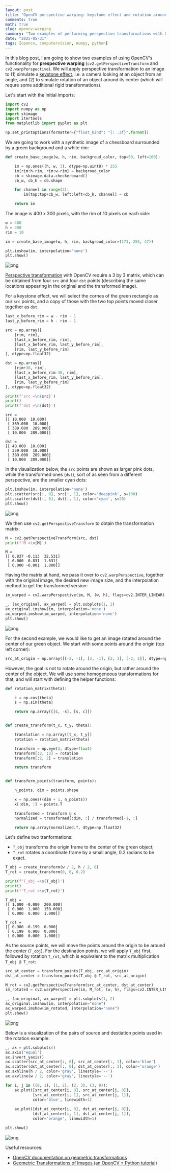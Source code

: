 ```yaml
---
layout: post
title: "OpenCV perspective warping: keystone effect and rotation around center"
comments: true
math: true
slug: opencv-warping
summary: "Two examples of performing perspective transformations with OpenCV using getPerspectiveTransform and warpPerspective"
date: "2025-05-31"
tags: [opencv, computervision, numpy, python]
---
```

In this blog post, I am going to show two examples of using OpenCV's functionality for **prespective warping** (`cv2.getPerspectiveTransform` and `cv2.warpPerspective`). We will apply perspective transformation to an image to (1) simulate a [keystone effect](https://en.wikipedia.org/wiki/Keystone_effect), i.e. a camera looking at an object from an angle, and (2) to simulate rotation of an object around its center (which will requre some additional rigid transformations). 

Let's start with the initial imports:


```python
import cv2
import numpy as np
import skimage
import itertools
from matplotlib import pyplot as plt

np.set_printoptions(formatter={"float_kind": "{: .3f}".format})
```

We are going to work with a synthetic image of a chessboard surrounded by a green background and a white rim:


```python
def create_base_image(w, h, rim, backgroud_color, top=50, left=100):

    im = np.ones((h, w, 3), dtype=np.uint8) * 255
    im[rim:h-rim, rim:w-rim] = backgroud_color
    cb = skimage.data.checkerboard()
    cb_w, cb_h = cb.shape

    for channel in range(3):
        im[top:top+cb_w, left:left+cb_h, channel] = cb

    return im
```

The image is 400 x 300 pixels, with the rim of 10 pixels on each side:


```python
w = 400
h = 300
rim = 10

im = create_base_image(w, h, rim, backgroud_color=(173, 255, 47))

plt.imshow(im, interpolation='none')
plt.show()
```


    
![png](/opencv-warping/figure_1.png)
    


[Perspective transformation](https://en.wikipedia.org/wiki/3D_projection#Perspective_projection) with OpenCV require a 3 by 3 matrix, which can be obtained from four `src` and four `dst` points (describing the same locations appearing in the original and the transformed image). 

For a keystone effect, we will select the cornes of the green rectangle as our `src` points, and a copy of those with the two top points moved closer together as `dst`.


```python
last_x_before_rim = w - rim - 1
last_y_before_rim = h - rim - 1

src = np.array([
    [rim, rim],
    [last_x_before_rim, rim],
    [last_x_before_rim, last_y_before_rim],
    [rim, last_y_before_rim]
], dtype=np.float32)

dst = np.array([
    [rim+30, rim],
    [last_x_before_rim-30, rim],
    [last_x_before_rim, last_y_before_rim],
    [rim, last_y_before_rim]
], dtype=np.float32)
```


```python
print(f'src =\n{src}')
print()
print(f'dst =\n{dst}')
```

    src =
    [[ 10.000  10.000]
     [ 389.000  10.000]
     [ 389.000  289.000]
     [ 10.000  289.000]]
    
    dst =
    [[ 40.000  10.000]
     [ 359.000  10.000]
     [ 389.000  289.000]
     [ 10.000  289.000]]


In the visualization below, the `src` points are shown as larger pink dots, while the transformed ones (`dst`), sort of as seen from a different perspective, are the smaller cyan dots:


```python
plt.imshow(im, interpolation='none')
plt.scatter(src[:, 0], src[:, 1], color='deeppink', s=100)
plt.scatter(dst[:, 0], dst[:, 1], color='cyan', s=20)
plt.show()
```


    
![png](/opencv-warping/figure_2.png)
    


We then use `cv2.getPerspectiveTransform` to obtain the transformation matrix:


```python
M = cv2.getPerspectiveTransform(src, dst)
print(f'M =\n{M}')
```

    M =
    [[ 0.837 -0.113  32.531]
     [-0.000  0.831  1.631]
     [ 0.000 -0.001  1.000]]


Having the matrix at hand, we pass it over to `cv2.warpPerspective`, together with the original image, the desired new image size, and the interpolation method to get the transformed version:


```python
im_warped = cv2.warpPerspective(im, M, (w, h), flags=cv2.INTER_LINEAR)

_, (ax_original, ax_warped) = plt.subplots(1, 2)
ax_original.imshow(im, interpolation='none')
ax_warped.imshow(im_warped, interpolation='none')
plt.show()
```


    
![png](/opencv-warping/figure_3.png)
    


For the second example, we would like to get an image rotated around the center of our green object. We start with some points around the origin (top left corner):


```python
src_at_origin = np.array([[-2, -1], [2, -1], [2, 1], [-2, 1]], dtype=np.float32)
```

However, the goal is not to rotate around the origin, but rather around the center of the object. We will use some homogeneous transformations for that, and will start with defining the helper functions:


```python
def rotation_matrix(theta):

    c = np.cos(theta)
    s = np.sin(theta)

    return np.array([[c, -s], [s, c]])


def create_transform(t_x, t_y, theta):

    translation = np.array([t_x, t_y])
    rotation = rotation_matrix(theta)

    transform = np.eye(3, dtype=float)
    transform[:2, :2] = rotation
    transform[:2, 2] = translation

    return transform


def transform_points(transform, points):

    n_points, dim = points.shape

    x = np.ones((dim + 1, n_points))
    x[:dim, :] = points.T

    transformed = transform @ x
    normalized = transformed[:dim, :] / transformed[-1, :]

    return np.array(normalized.T, dtype=np.float32)
```

Let's define two tranformations:

 - `T_obj` transforms the origin frame to the center of the green object;
 - `T_rot` rotates a coordinate frame by a small angle, 0.2 radians to be exact.


```python
T_obj = create_transform(w / 2, h / 2, 0)
T_rot = create_transform(0, 0, 0.2)

print(f'T_obj =\n{T_obj}')
print()
print(f'T_rot =\n{T_rot}')
```

    T_obj =
    [[ 1.000 -0.000  200.000]
     [ 0.000  1.000  150.000]
     [ 0.000  0.000  1.000]]
    
    T_rot =
    [[ 0.980 -0.199  0.000]
     [ 0.199  0.980  0.000]
     [ 0.000  0.000  1.000]]


As the source points, we will move the points around the origin to be around the center (`T_obj`). For the destination points, we will apply `T_obj` first, followed by rotation `T_rot`, which is equivalent to the matrix multiplication `T_obj @ T_rot`:


```python
src_at_center = transform_points(T_obj, src_at_origin)
dst_at_center = transform_points(T_obj @ T_rot, src_at_origin)

M_rot = cv2.getPerspectiveTransform(src_at_center, dst_at_center)
im_rotated = cv2.warpPerspective(im, M_rot, (w, h), flags=cv2.INTER_LINEAR)

_, (ax_original, ax_warped) = plt.subplots(1, 2)
ax_original.imshow(im, interpolation="none")
ax_warped.imshow(im_rotated, interpolation="none")
plt.show()
```


    
![png](/opencv-warping/figure_4.png)
    


Below is a visualization of the pairs of source and destiation points used in the rotation example:


```python
_, ax = plt.subplots()
ax.axis("equal")
ax.invert_yaxis()
ax.scatter(src_at_center[:, 0], src_at_center[:, 1], color='blue')
ax.scatter(dst_at_center[:, 0], dst_at_center[:, 1], color='orange')
ax.axhline(h / 2, color='gray', linestyle='--')
ax.axvline(w / 2, color='gray', linestyle='--')

for i, j in ((0, 1), (1, 2), (2, 3), (3, 0)):
    ax.plot([src_at_center[i, 0], src_at_center[j, 0]], 
            [src_at_center[i, 1], src_at_center[j, 1]], 
            color='blue', linewidth=1)
    
    ax.plot([dst_at_center[i, 0], dst_at_center[j, 0]],
            [dst_at_center[i, 1], dst_at_center[j, 1]], 
            color='orange', linewidth=1)

plt.show()
```


    
![png](/opencv-warping/figure_5.png)
    


Useful resources:

 - [OpenCV documentation on geometric transformations](https://docs.opencv.org/4.x/da/d54/group__imgproc__transform.html)
 - [Geometric Transformations of Images (an OpenCV + Python tutorial)](https://docs.opencv.org/4.x/da/d6e/tutorial_py_geometric_transformations.html)

